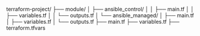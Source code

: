 terraform-project/
├── module/
│   ├── ansible_control/
│   │   ├── main.tf
│   │   ├── variables.tf
│   │   └── outputs.tf
│   └── ansible_managed/
│       ├── main.tf
│       ├── variables.tf
│       └── outputs.tf
├── main.tf
├── variables.tf
├── terraform.tfvars
